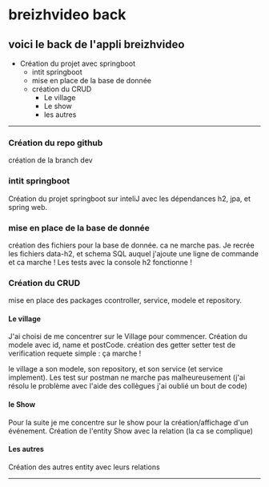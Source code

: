 # breizhvideo back

## voici le back de l'appli breizhvideo

* Création du projet avec springboot
    * intit springboot
    * mise en place de la base de donnée
    * création du CRUD
        * Le village
        * Le show
        * les autres


-----------------------------

### Création du repo github

création de la branch dev

### intit springboot
 
Création du projet springboot sur inteliJ avec les dépendances h2, jpa, et spring web.

### mise en place de la base de donnée

création des fichiers pour la base de donnée.
ca ne marche pas. Je recrée les fichiers data-h2, et schema SQL auquel j'ajoute une ligne de commande et ca marche !
Les tests avec la console h2 fonctionne !

### Création du CRUD

mise en place des packages ccontroller, service, modele et repository. 

#### Le village

J'ai choisi de me concentrer sur le Village pour commencer.
Création du modele avec id, name et postCode. création des getter setter
test de verification requete simple : ça marche !

le village a son modele, son repository, et son service (et service implement).
Les test sur postman ne marche pas malheureusement (j'ai résolu le problème avec l'aide des collègues j'ai oublié un bout de code)

#### le Show 

Pour la suite je me concentre sur le show pour la création/affichage d'un événement.
Création de l'entity Show avec la relation (la ca se complique)


#### Les autres

Création des autres entity avec leurs relations


-----------------------------
